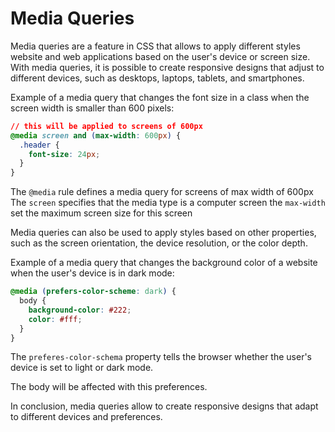# Media Queries

Media queries are a feature in CSS that allows to apply different styles website
and web applications based on the user's device or screen size. With media
queries, it is possible to create responsive designs that adjust to different
devices, such as desktops, laptops, tablets, and smartphones.

Example of a media query that changes the font size in a class when
the screen width is smaller than 600 pixels:

```css
// this will be applied to screens of 600px
@media screen and (max-width: 600px) {
  .header {
    font-size: 24px;
  }
}
```

The `@media` rule defines a media query for screens of max width of 600px
The `screen` specifies that the media type is a computer screen
the `max-width` set the maximum screen size for this screen

Media queries can also be used to apply styles based on other properties, such
as the screen orientation, the device resolution, or the color depth.

Example of a media query that changes the background color of a website when the
user's device is in dark mode:

```css
@media (prefers-color-scheme: dark) {
  body {
    background-color: #222;
    color: #fff;
  }
}
```

The `preferes-color-schema` property tells the browser whether the user's device
is set to light or dark mode.

The body will be affected with this preferences.

In conclusion, media queries allow to create responsive designs that adapt to
different devices and preferences.
